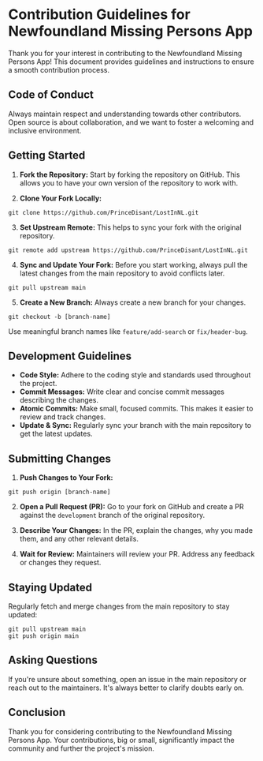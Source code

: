 # Contribution Guidelines for Newfoundland Missing Persons App

Thank you for your interest in contributing to the Newfoundland Missing Persons App! This document provides guidelines and instructions to ensure a smooth contribution process.

## Code of Conduct

Always maintain respect and understanding towards other contributors. Open source is about collaboration, and we want to foster a welcoming and inclusive environment.

## Getting Started

1. **Fork the Repository:** Start by forking the repository on GitHub. This allows you to have your own version of the repository to work with.

2. **Clone Your Fork Locally:**
```
git clone https://github.com/PrinceDisant/LostInNL.git
```

3. **Set Upstream Remote:** This helps to sync your fork with the original repository.
```
git remote add upstream https://github.com/PrinceDisant/LostInNL.git
```

4. **Sync and Update Your Fork:** Before you start working, always pull the latest changes from the main repository to avoid conflicts later.
```
git pull upstream main
```

5. **Create a New Branch:** Always create a new branch for your changes.
```
git checkout -b [branch-name]
```
Use meaningful branch names like `feature/add-search` or `fix/header-bug`.

## Development Guidelines

- **Code Style:** Adhere to the coding style and standards used throughout the project.
- **Commit Messages:** Write clear and concise commit messages describing the changes.
- **Atomic Commits:** Make small, focused commits. This makes it easier to review and track changes.
- **Update & Sync:** Regularly sync your branch with the main repository to get the latest updates.

## Submitting Changes

1. **Push Changes to Your Fork:**
```
git push origin [branch-name]
```

2. **Open a Pull Request (PR):** Go to your fork on GitHub and create a PR against the `development` branch of the original repository.

3. **Describe Your Changes:** In the PR, explain the changes, why you made them, and any other relevant details.

4. **Wait for Review:** Maintainers will review your PR. Address any feedback or changes they request.

## Staying Updated

Regularly fetch and merge changes from the main repository to stay updated:

```
git pull upstream main
git push origin main
```

## Asking Questions

If you're unsure about something, open an issue in the main repository or reach out to the maintainers. It's always better to clarify doubts early on.

## Conclusion

Thank you for considering contributing to the Newfoundland Missing Persons App. Your contributions, big or small, significantly impact the community and further the project's mission.
